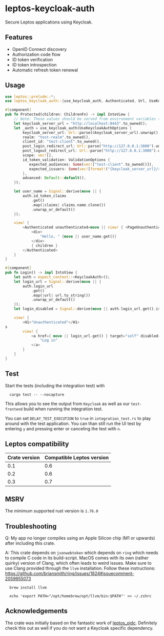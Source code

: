# leptos-keycloak-auth

Secure Leptos applications using Keycloak.

## Features

- OpenID Connect discovery
- Authorization code flow
- ID token verification
- ID token introspection
- Automatic refresh token renewal

## Usage

```rust
use leptos::prelude::*;
use leptos_keycloak_auth::{use_keycloak_auth, Authenticated, Url, UseKeycloakAuthOptions};

#[component]
pub fn Protected(children: ChildrenFn) -> impl IntoView {
    // Note: These values should be served from environment variables to be overwritten in production.
    let keycloak_server_url = "http://localhost:8443".to_owned();
    let _auth = use_keycloak_auth(UseKeycloakAuthOptions {
        keycloak_server_url: Url::parse(&keycloak_server_url).unwrap(),
        realm: "test-realm".to_owned(),
        client_id: "test-client".to_owned(),
        post_login_redirect_url: Url::parse("http://127.0.0.1:3000").unwrap(),
        post_logout_redirect_url: Url::parse("http://127.0.0.1:3000").unwrap(),
        scope: vec![],
        id_token_validation: ValidationOptions {
           expected_audiences: Some(vec!["test-client".to_owned()]),
           expected_issuers: Some(vec![format!("{keycloak_server_url}/realms/test-realm")]),
        },
        advanced: Default::default(),
    });

    let user_name = Signal::derive(move || {
        auth.id_token_claims
            .get()
            .map(|claims| claims.name.clone())
            .unwrap_or_default()
    });

    view! {
        <Authenticated unauthenticated=move || view! { <PageUnauthenticated /> }>
            <div>
                "Hello, " {move || user_name.get()}
            </div>
            { children }
        </Authenticated>
    }
}

#[component]
pub fn Login() -> impl IntoView {
    let auth = expect_context::<KeycloakAuth>();
    let login_url = Signal::derive(move || {
        auth.login_url
            .get()
            .map(|url| url.to_string())
            .unwrap_or_default()
    });
    let login_disabled = Signal::derive(move || auth.login_url.get().is_none());

    view! {
        <H1>"Unauthenticated"</H1>
s
        view! {
            <a href={ move || login_url.get() } target="self" disabled={ move || login_disabled.get() }>
                "Log in"
            </a>
        }
    }
}
```

## Test

Start the tests (including the integration test) with

      cargo test -- --nocapture

This allows you to see the output from `Keycloak` as well as our `test-frontend` build when running the integration test.

You can set `DELAY_TEST_EXECUTION` to `true` in `integration_test.rs` to play around with the test application.
You can than still run the UI test by entering `y` and pressing enter or canceling the test with `n`.

## Leptos compatibility

| Crate version | Compatible Leptos version |
|---------------|---------------------------|
| 0.1           | 0.6                       |
| 0.2           | 0.6                       |
| 0.3           | 0.7                       |

## MSRV

The minimum supported rust version is `1.76.0`

## Troubleshooting

Q: My app no longer compiles using an Apple Silicon chip (M1 or upwards) after including this crate.

A: This crate depends on `jsonwebtoken` which depends on `ring` which needs to compile C code in its build-script.
   MacOS comes with its own (rather quirky) version of Clang, which often leads to weird issues. Make sure to use Clang
   provided through the `llvm` installation. Follow these instructions: https://github.com/briansmith/ring/issues/1824#issuecomment-2059955073
      
      brew install llvm

      echo 'export PATH="/opt/homebrew/opt/llvm/bin:$PATH"' >> ~/.zshrc

## Acknowledgements

The crate was initially based on the fantastic work of [leptos_oidc](https://gitlab.com/kerkmann/leptos_oidc).
Definitely check this out as well if you do not want a Keycloak specific dependency.
